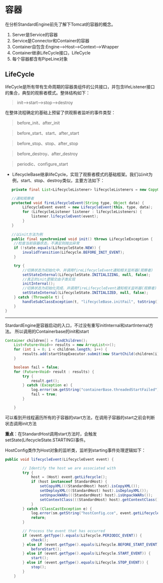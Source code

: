 # 容器

在分析StandardEngine前先了解下Tomcat的容器的概念。

1. Server是Service的容器
2. Service是Connector和Container的容器
3. Container自包含:Engine-->Host-->Context-->Wrapper
4. Container继承LifeCycle接口，LifeCycle
5. 每个容器都含有PipeLine对象

## LifeCycle
lifeCycle是所有带有生命周期的容器类组件的公共接口，并包含lifeListener接口的集合，典型的观察者模式。整体结构如下：
> init-->start-->stop-->destroy

在整体流程确定的基础上预留了供观察者监听的事件类型：
> before_init、after_init

> before_start、start、after_start

>before_stop、stop、after_stop

>before_destroy、after_destroy

>periodic、configure_start

* LifecycleBase继承lifeCycle，实现了观察者模式的基础框架。我们以init为例，start、stop、destroy类似，主要方法如下：
``` java
   private final List<LifecycleListener> lifecycleListeners = new CopyOnWriteArrayList<>();

   //通知观察者
   protected void fireLifecycleEvent(String type, Object data) {
        LifecycleEvent event = new LifecycleEvent(this, type, data);
        for (LifecycleListener listener : lifecycleListeners) {
            listener.lifecycleEvent(event);
        }
   }
  
   //以init方法为例
   public final synchronized void init() throws LifecycleException {
    //检查当前容器状态，不满足则抛出异常
    if (!state.equals(LifecycleState.NEW)) {
        invalidTransition(Lifecycle.BEFORE_INIT_EVENT);
    }

    try {
        //切换状态为初始化中、并调用fireLifecycleEvent通知相关监听器(观察者)
        setStateInternal(LifecycleState.INITIALIZING, null, false);
        //真正的init逻辑交由子类实现
        initInternal();
        //切换状态为初始化完成、并调用fireLifecycleEvent通知相关监听器(观察者)
        setStateInternal(LifecycleState.INITIALIZED, null, false);
    } catch (Throwable t) {
        handleSubClassException(t, "lifecycleBase.initFail", toString());
    }
}

```
---
StardardEngine是容器启动的入口，不过没有重写initInternal和startInternal方法。
所以调用的Containerbase的init和start
```java
Container children[] = findChildren();
    List<Future<Void>> results = new ArrayList<>();
    for (int i = 0; i < children.length; i++) {
        results.add(startStopExecutor.submit(new StartChild(children[i])));
    }

    boolean fail = false;
    for (Future<Void> result : results) {
        try {
            result.get();
        } catch (Exception e) {
            log.error(sm.getString("containerBase.threadedStartFailed"), e);
            fail = true;
        }

    }
```
可以看到开线程遍历所有的子容器的start方法，在调用子容器的start之前会判断状态调用init方法

**重点**：在StandardHost调用start方法时，会触发setState(LifecycleState.STARTING)事件。

HostConfig类作为Host对象的监听类，监听到starting事件处理逻辑如下：
```java
public void lifecycleEvent(LifecycleEvent event) {

        // Identify the host we are associated with
        try {
            host = (Host) event.getLifecycle();
            if (host instanceof StandardHost) {
                setCopyXML(((StandardHost) host).isCopyXML());
                setDeployXML(((StandardHost) host).isDeployXML());
                setUnpackWARs(((StandardHost) host).isUnpackWARs());
                setContextClass(((StandardHost) host).getContextClass());
            }
        } catch (ClassCastException e) {
            log.error(sm.getString("hostConfig.cce", event.getLifecycle()), e);
            return;
        }

        // Process the event that has occurred
        if (event.getType().equals(Lifecycle.PERIODIC_EVENT)) {
            check();
        } else if (event.getType().equals(Lifecycle.BEFORE_START_EVENT)) {
            beforeStart();
        } else if (event.getType().equals(Lifecycle.START_EVENT)) {
            start();
        } else if (event.getType().equals(Lifecycle.STOP_EVENT)) {
            stop();
        }
    }
```

